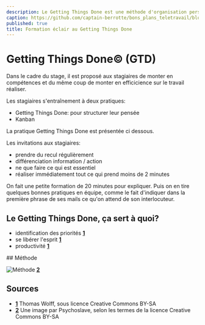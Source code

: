 ```yaml
---
description: Le Getting Things Done est une méthode d'organisation personnelle.
caption: https://github.com/captain-berrotte/bons_plans_teletravail/blob/master/media/getting_things_done.jpg?raw=true
published: true
title: Formation éclair au Getting Things Done
---
```


# Getting Things Done© (GTD)

Dans le cadre du stage, il est proposé aux stagiaires de monter en compétences et du même coup de monter en efficicience sur le travail réaliser. 

Les stagiaires s'entraînement à deux pratiques: 
* Getting Things Done: pour structurer leur pensée
* Kanban

La pratique Getting Things Done est présentée ci dessous. 

Les invitations aux stagiaires: 
* prendre du recul régulièrement
* différenciation information / action
* ne que faire ce qui est essentiel
* réaliser immédiatement tout ce qui prend moins de 2 minutes

On fait une petite formation de 20 minutes pour expliquer. Puis on en tire quelques bonnes pratiques en équipe, comme le fait d'indiquer dans la première phrase de ses mails ce qu'on attend de son interlocuteur.

## Le Getting Things Done, ça sert à quoi?

* identification des priorités **[1](#note)**
* se libérer l'esprit **[1](#note)**
* productivité **[1](#note)**

## Méthode

![Méthode](http://upload.wikimedia.org/wikipedia/commons/thumb/d/d8/Orga_GTD.svg/613px-Orga_GTD.svg.png) **[2](#note)**

## Sources

<a id="note">

* **[1](#note)** Thomas Wolff, sous licence Creative Commons BY-SA
* **[2](#note)** Une image par Psychoslave, selon les termes de la licence Creative Commons BY-SA
